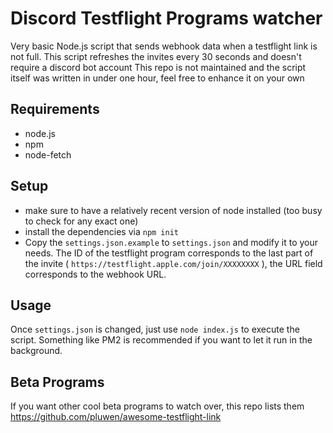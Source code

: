 # Discord Testflight Programs watcher

Very basic Node.js script that sends webhook data when a testflight link is not full.
This script refreshes the invites every 30 seconds and doesn't require a discord bot account
This repo is not maintained and the script itself was written in under one hour, feel free to enhance it on your own

## Requirements

- node.js
- npm
- node-fetch

## Setup

- make sure to have a relatively recent version of node installed (too busy to check for any exact one)
- install the dependencies via `npm init`
- Copy the `settings.json.example` to `settings.json` and modify it to your needs. The ID of the testflight program corresponds to the last part of the invite ( `https://testflight.apple.com/join/XXXXXXXX` ), the URL field corresponds to the webhook URL.

## Usage

Once `settings.json` is changed, just use `node index.js` to execute the script. Something like PM2 is recommended if you want to let it run in the background.

## Beta Programs

If you want other cool beta programs to watch over, this repo lists them <https://github.com/pluwen/awesome-testflight-link>
